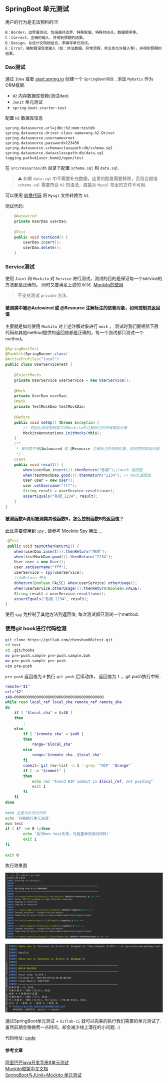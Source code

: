## SpringBoot 单元测试

用户的行为是无法预料的!!!!


```text
B：Border，边界值测试，包括循环边界、特殊取值、特殊时间点、数据顺序等。
C：Correct，正确的输入，并得到预期的结果。
D：Design，与设计文档相结合，来编写单元测试。
E：Error，强制错误信息输入（如：非法数据、异常流程、非业务允许输入等），并得到预期的结果。
```

### Dao测试

通过 `Idea` 或者 [start.spring.io](https://start.spring.io) 创建一个 `SpringBoot项目` . 添加 `Mybatis` 作为ORM框架.

* `H2` 内存数据库依赖(测试dao)
* `Junit` 单元测试
* `spring-boot-starter-test`

配置 `H2` 数据库信息

```property
spring.datasource.url=jdbc:h2:mem:testdb
spring.datasource.driver-class-name=org.h2.Driver
spring.datasource.username=root
spring.datasource.password=123456
spring.datasource.schema=classpath:db/schema.sql
spring.datasource.data=classpath:db/data.sql
logging.path=${user.home}/open/test
```

在 `src/resources/db` 目录下配置 `schema.sql` 和 `data.sql`. 

> ⚠️ 如果 `data.sql` 中不需要补充数据，这里的配置需要移除，否则会报错. 
> `schema.sql` 需要符合 `H2` 的语法，直接从 `Mysql` 导出的文件不可用.


可以使用 [转换代码](https://gitlab.com/chenshun00/test/blob/master/src/test/java/top/huzhurong/gateway/test/view/TT.java) 将 `Mysql` 文件转换为 `h2`.


测试代码:

```java
    @Autowired
    private UserDao userDao;

    @Test
    public void testGood() {
        userDao.insert();
        userDao.delete();
    }
```

### Service测试

使用 `Juint` 和 `Mockito` 对 `Service` 进行测试，测试的目的是保证每一个service的方法都是正确的。 同时又要满足上述的 `BCDE`.  [Mockito的使用](https://github.com/hehonghui/mockito-doc-zh) 

> 不支持测试 `private` 方法.

#### 被测类中被@Autowired 或 @Resource 注解标注的依赖对象，如何控制其返回值

主要就是如何使用 `Mockito` 对上述注解对象进行 `mock` ， 测试时我们要相信下层代码和其他method提供的返回值都是正确的，每一个测试都只测试一个method。

```java
@SpringBootTest
@RunWith(SpringRunner.class)
@ActiveProfiles("local")
public class UserServiceTest {

    @InjectMocks
    private UserService userService = new UserService();

    @Mock
    private UserDao userDao;
    @Mock
    private TestMockDao testMockDao;

    @Before
    public void setUp() throws Exception {
        // 初始化测试用例类中由Mockito的注解标注的所有模拟对象
        MockitoAnnotations.initMocks(this);
    }
    /**
     * 被测类中被@Autowired 或 @Resource 注解标注的依赖对象，如何控制其返回值
     */
    @Test
    public void result() {
        when(userDao.insert()).thenReturn("陈顺");//mock 返回值
        when(testMockDao.good()).thenReturn("2234"); // mock返回值
        User user = new User();
        user.setUsername("fff");
        String result = userService.result(user);
        assertEquals("陈顺_2234", result);
    }
}
```

#### 被测函数A调用被测类其他函数B，怎么控制函数B的返回值？

此处需要使用到 `Spy` , 请参考 [Mockito Spy 用法](http://youngfor.me/2017/07/30/mockito-spy/) ...
 
```java
 @Test
 public void testOtherReturn2() {
    when(userDao.insert()).thenReturn("陈顺");
    when(testMockDao.good()).thenReturn("2234");
    User user = new User();
    user.setUsername("fff");
    userService = spy(userService);
    //doReturn 开头
    doReturn(Boolean.FALSE).when(userService).otherUsage();
    when(userService.otherUsage()).thenReturn(Boolean.FALSE);
    String result = userService.result(user);
    assertEquals("陈顺_2234", result);
}
```

使用 `spy` 为控制了其他方法到返回值, 每次测试都只测试一个method.

### 使用git hook进行代码检测

```bash
git clone https://gitlab.com/chenshun00/test.git
cd test
cd .git/hooks
mv pre-push.sample pre-push.sample.bak
mv pre-push.sample pre-push
vim pre-push
```

`pre-push` 返回值为 `0` 执行 `git push` 后续动作， 返回值为 `1` ，git push执行中断.
 
```bash
remote="$1"
url="$2"
z40=0000000000000000000000000000000000000000
while read local_ref local_sha remote_ref remote_sha
do
	if [ "$local_sha" = $z40 ]
	then
		:
	else
		if [ "$remote_sha" = $z40 ]
		then
			range="$local_sha"
		else
			range="$remote_sha..$local_sha"
		fi
		commit=`git rev-list -n 1 --grep '^WIP' "$range"`
		if [ -n "$commit" ]
		then
			echo >&2 "Found WIP commit in $local_ref, not pushing"
			exit 1
		fi
	fi
done

#### 这里为补充的代码
echo '开始执行单元测试'
mvn test
if [ $? -ne 0 ];then
        echo '执行mvn test失败，先检查单元测试代码!'
        exit 1
fi

exit 0
```

执行效果图

![](../img/unit/start.jpg)

![](../img/unit/end.jpg)

通过SpringBoot单元测试 + `Gitlab-ci` 就可以完美的执行我们需要的单元测试了. 虽然前期会稍微费一点时间，却会减少线上潜在的小问题. :)

代码地址: [code](https://gitlab.com/chenshun00/test)

#### 参考文章

[阿里巴巴java开发手册#单元测试](https://www.kancloud.cn/kanglin/java_developers_guide/539190)<br>
[Mockito框架中文文档](https://github.com/hehonghui/mockito-doc-zh)<br>
[SpringBoot与JUnit+Mockito 单元测试](https://www.tianmaying.com/tutorial/JunitForSpringBoot)

